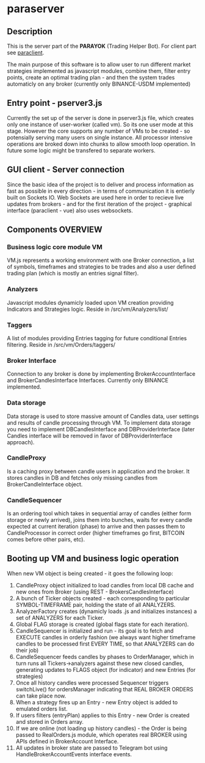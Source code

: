 # paraserver

## Description

This is the server part of the **PARAYOK** (Trading Helper Bot). For client part see [paraclient](https://github.com/tsol/paraclient). 

The main purpose of this software is to allow user to run different market strategies implemented as javascript modules, combine them, filter entry points, create an optimal trading plan - and then the system trades automaticly on any broker (currently only BINANCE-USDM implemented)

## Entry point - pserver3.js

Currently the set up of the server is done in pserver3.js file, which creates only one instance of user-worker (called vm).
So its one user mode at this stage. However the core supports any number of VMs to be created - so potensially serving many users
on single instance. All processor intensive operations are broked down into chunks to allow smooth loop operation.
In future some logic might be transfered to separate workers.

## GUI client - Server connection

Since the basic idea of the project is to deliver and process information as fast as possible in every direction -
in terms of communication it is entierly built on Sockets IO. Web Sockets are used here in order to recieve live updates from brokers - and
for the first iteration of the project - graphical interface (paraclient - vue) also uses websockets.


## Components OVERVIEW

### Business logic core module VM
VM.js represents a working environment with one Broker connection, a list of symbols, timeframes and strategies to be trades and also a user
defined trading plan (which is mostly an entries signal filter).

### Analyzers
Javascript modules dynamicly loaded upon VM creation providing Indicators and Strategies logic. Reside in /src/vm/Analyzers/list/

### Taggers
A list of modules providing Entries tagging for future conditional Entries filtering. Reside in /src/vm/Orders/taggers/

### Broker Interface
Connection to any broker is done by implementing BrokerAccountInterface and BrokerCandlesInterface Interfaces. Currently only BINANCE implemented.

### Data storage
Data storage is used to store massive amount of Candles data, user settings and results of candle processing through VM. To implement data storage you need to implement DBCandlesInterface and DBProviderInterface (later Candles interface will be removed in favor of DBProviderInterface approach).

### CandleProxy
Is a caching proxy between candle users in application and the broker. It stores candles in DB and fetches only missing candles from BrokerCandleInterface object.

### CandleSequencer
Is an ordering tool which takes in sequential array of candles (either form storage or newly arrived), joins them into bunches, waits for
every candle expected at current iteration (phase) to arrive and then passes them to CandleProcessor in correct order (higher timeframes go first,
BITCOIN comes before other pairs, etc).

## Booting up VM and business logic operation

When new VM object is being created - it goes the following loop:

1. CandleProxy object initialized to load candles from local DB cache and new ones from Broker (using REST - BrokersCandlesInterface)
2. A bunch of Ticker objects created - each corresponding to particular SYMBOL-TIMEFRAME pair, holding the state of all ANALYZERS.
3. AnalyzerFactory creates (dynamicly loads .js and initializes instances) a set of ANALYZERS for each Ticker.
4. Global FLAG storage is created (global flags state for each iteration).
5. CandleSequencer is initialized and run - its goal is to fetch and EXECUTE candles in orderly fashion (we always want higher timeframe candles to be processed first EVERY TIME, so that ANALYZERS can do their job)
6. CandleSequencer feeds candles by phases to OrderManager, which in turn runs all Tickers->analyzers against these new closed candles, generating updates to FLAGS object (for indicator) and new Entries (for strategies)
7. Once all history candles were processed Sequencer triggers switchLive() for ordersManager indicating that REAL BROKER ORDERS can take place now.
8. When a strategy fires up an Entry - new Entry object is added to emulated orders list.
10. If users filters (entryPlan) applies to this Entry - new Order is created and stored in Orders array.
11. If we are online (not loading up history candles) - the Order is being passed to RealOrders.js module, which operates real BROKER using APIs defined in BrokerAccount Interface.
12. All updates in broker state are passed to Telegram bot using HandleBrokerAccountEvents interface events.








